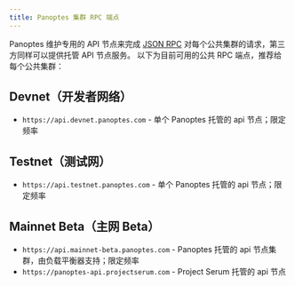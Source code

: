 ```yaml
---
title: Panoptes 集群 RPC 端点
---
```


Panoptes 维护专用的 API 节点来完成 [JSON RPC](developing/clients/jsonrpc-api.md) 对每个公共集群的请求，第三方同样可以提供托管 API 节点服务。 以下为目前可用的公共 RPC 端点，推荐给每个公共集群：

## Devnet（开发者网络）

- `https://api.devnet.panoptes.com` - 单个 Panoptes 托管的 api 节点；限定频率

## Testnet（测试网）

- `https://api.testnet.panoptes.com` - 单个 Panoptes 托管的 api 节点；限定频率

## Mainnet Beta（主网 Beta）

- `https://api.mainnet-beta.panoptes.com` - Panoptes 托管的 api 节点集群，由负载平衡器支持；限定频率
- `https://panoptes-api.projectserum.com` - Project Serum 托管的 api 节点
